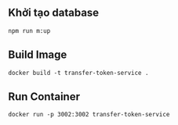 ## Khởi tạo database

`npm run m:up`

## Build Image

`docker build -t transfer-token-service .`

## Run Container

`docker run -p 3002:3002 transfer-token-service`